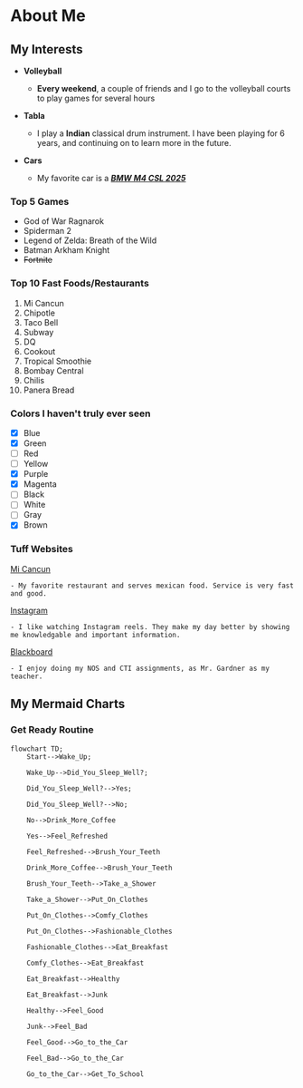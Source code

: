# About Me

## My Interests
* **Volleyball**
  * **Every weekend**, a couple of friends and I go to the volleyball courts to play games for several hours

* **Tabla**
  * I play a **Indian** classical drum instrument. I have been playing for 6 years, and continuing on to learn more in the future. 

* **Cars**
  * My favorite car is a [**_BMW M4 CSL 2025_**](https://www.caranddriver.com/reviews/a60847180/2025-bmw-m4-cs-drive/)

### Top 5 Games
* God of War Ragnarok
* Spiderman 2
* Legend of Zelda: Breath of the Wild
* Batman Arkham Knight
* ~~Fortnite~~

### Top 10 Fast Foods/Restaurants
1. Mi Cancun
2. Chipotle
3. Taco Bell
4. Subway
5. DQ
6. Cookout
7. Tropical Smoothie
8. Bombay Central
9. Chilis
10. Panera Bread

### Colors I haven't truly ever seen
- [x] Blue
- [x] Green
- [ ] Red
- [ ] Yellow
- [x] Purple
- [x] Magenta
- [ ] Black
- [ ] White
- [ ] Gray
- [x] Brown

### Tuff Websites
[Mi Cancun](https://www.micancunmx.com/)

    - My favorite restaurant and serves mexican food. Service is very fast and good. 

[Instagram](https://www.instagram.com/)

    - I like watching Instagram reels. They make my day better by showing me knowledgable and important information. 

[Blackboard](https://blackboard.waketech.edu/ultra/institution-page)

    - I enjoy doing my NOS and CTI assignments, as Mr. Gardner as my teacher. 



## My Mermaid Charts

### Get Ready Routine
``` mermaid
flowchart TD;
    Start-->Wake_Up;

    Wake_Up-->Did_You_Sleep_Well?;

    Did_You_Sleep_Well?-->Yes;

    Did_You_Sleep_Well?-->No;

    No-->Drink_More_Coffee

    Yes-->Feel_Refreshed

    Feel_Refreshed-->Brush_Your_Teeth

    Drink_More_Coffee-->Brush_Your_Teeth

    Brush_Your_Teeth-->Take_a_Shower

    Take_a_Shower-->Put_On_Clothes

    Put_On_Clothes-->Comfy_Clothes

    Put_On_Clothes-->Fashionable_Clothes

    Fashionable_Clothes-->Eat_Breakfast

    Comfy_Clothes-->Eat_Breakfast

    Eat_Breakfast-->Healthy

    Eat_Breakfast-->Junk

    Healthy-->Feel_Good

    Junk-->Feel_Bad

    Feel_Good-->Go_to_the_Car

    Feel_Bad-->Go_to_the_Car

    Go_to_the_Car-->Get_To_School
    

